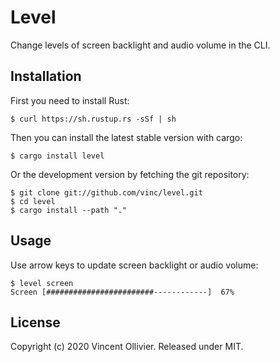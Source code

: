 Level
=====

Change levels of screen backlight and audio volume in the CLI.


Installation
------------

First you need to install Rust:

    $ curl https://sh.rustup.rs -sSf | sh

Then you can install the latest stable version with cargo:

    $ cargo install level

Or the development version by fetching the git repository:

    $ git clone git://github.com/vinc/level.git
    $ cd level
    $ cargo install --path "."


Usage
-----

Use arrow keys to update screen backlight or audio volume:

```
$ level screen
Screen [########################------------]  67%
```


License
-------

Copyright (c) 2020 Vincent Ollivier. Released under MIT.
